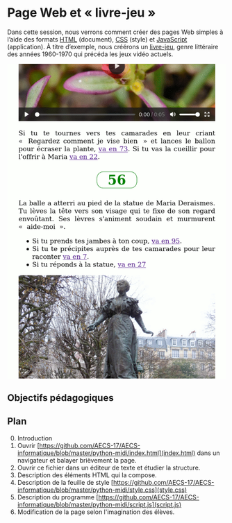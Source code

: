 # Page Web et « livre-jeu »

Dans cette session, nous verrons comment créer des pages Web simples à l’aide des formats [HTML](https://fr.wikipedia.org/wiki/Hypertext_Markup_Language) (document), [CSS](https://fr.wikipedia.org/wiki/Feuilles_de_style_en_cascade) (style) et [JavaScript](https://fr.wikipedia.org/wiki/JavaScript) (application). À titre d’exemple, nous créérons un [livre-jeu](https://fr.wikipedia.org/wiki/Livre-jeu), genre littéraire des années 1960-1970 qui précéda les jeux vidéo actuels.

![Capture d’écran](https://raw.githubusercontent.com/AECS-17/AECS-informatique/master/web-livre-jeu/capture.png)

## Objectifs pédagogiques

## Plan

0. Introduction
1. Ouvrir [https://github.com/AECS-17/AECS-informatique/blob/master/python-midi/index.html](index.html) dans un navigateur et balayer brièvement la page.
2. Ouvrir ce fichier dans un éditeur de texte et étudier la structure.
3. Description des éléments HTML qui la compose.
4. Description de la feuille de style [https://github.com/AECS-17/AECS-informatique/blob/master/python-midi/style.css](style.css)
5. Description du programme [https://github.com/AECS-17/AECS-informatique/blob/master/python-midi/script.js](script.js)
6. Modification de la page selon l'imagination des élèves.
